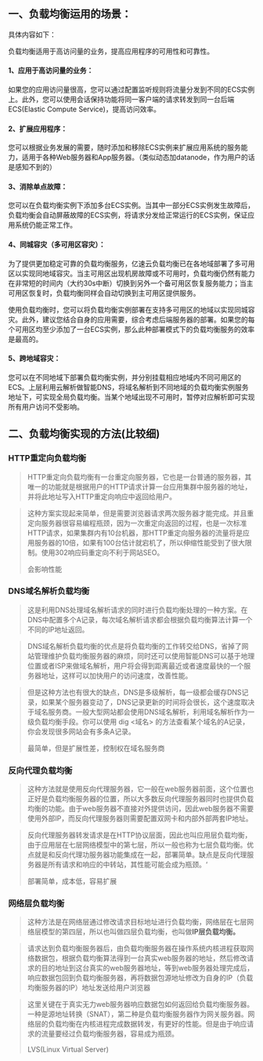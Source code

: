 

## 一、负载均衡运用的场景：

具体内容如下：

负载均衡适用于高访问量的业务，提高应用程序的可用性和可靠性。

#### 1、应用于高访问量的业务：

如果您的应用访问量很高，您可以通过配置监听规则将流量分发到不同的ECS实例上。此外，您可以使用会话保持功能将同一客户端的请求转发到同一台后端ECS(Elastic Compute Service)，提高访问效率。

#### 2、扩展应用程序：

您可以根据业务发展的需要，随时添加和移除ECS实例来扩展应用系统的服务能力，适用于各种Web服务器和App服务器。（类似动态加datanode，作为用户的话是感知不到的）

#### 3、消除单点故障：

您可以在负载均衡实例下添加多台ECS实例。当其中一部分ECS实例发生故障后，负载均衡会自动屏蔽故障的ECS实例，将请求分发给正常运行的ECS实例，保证应用系统仍能正常工作。

#### 4、同城容灾（多可用区容灾）：

为了提供更加稳定可靠的负载均衡服务，亿速云负载均衡已在各地域部署了多可用区以实现同地域容灾。当主可用区出现机房故障或不可用时，负载均衡仍然有能力在非常短的时间内（大约30s中断）切换到另外一个备可用区恢复服务能力；当主可用区恢复时，负载均衡同样会自动切换到主可用区提供服务。

使用负载均衡时，您可以将负载均衡实例部署在支持多可用区的地域以实现同城容灾。此外，建议您结合自身的应用需要，综合考虑后端服务器的部署。如果您的每个可用区均至少添加了一台ECS实例，那么此种部署模式下的负载均衡服务的效率是最高的。

#### 5、跨地域容灾：

您可以在不同地域下部署负载均衡实例，并分别挂载相应地域内不同可用区的ECS。上层利用云解析做智能DNS，将域名解析到不同地域的负载均衡实例服务地址下，可实现全局负载均衡。当某个地域出现不可用时，暂停对应解析即可实现所有用户访问不受影响。



## 二、负载均衡实现的方法(比较细)

### HTTP重定向负载均衡

> HTTP重定向负载均衡有一台重定向服务器，它也是一台普通的服务器，其唯一的功能就是根据用户的HTTP请求计算一台应用集群中服务器的地址，并将此地址写入HTTP重定向响应中返回给用户。

> 这种方案实现起来简单，但是需要浏览器请求两次服务器才能完成。并且重定向服务器很容易编程瓶颈，因为一次重定向返回的过程，也是一次标准HTTP请求，如果集群内有10台机器，那HTTP重定向服务器的流量将是应用服务器的10倍，如果有100台估计就宕机了，所以伸缩性能受到了很大限制。使用302响应码重定向不利于网站SEO。
>
> 会影响性能

### DNS域名解析负载均衡

> 这是利用DNS处理域名解析请求的同时进行负载均衡处理的一种方案。在DNS中配置多个A记录，每次域名解析请求都会根据负载均衡算法计算一个不同的IP地址返回。

> DNS域名解析负载均衡的优点是将负载均衡的工作转交给DNS，省掉了网站管理维护负载均衡服务器的麻烦，同时还可以使用智能DNS可以基于地理位置或者ISP来做域名解析，用户将会得到距离最近或者速度最快的一个服务器地址，这样可以加快用户的访问速度，改善性能。

> 但是这种方法也有很大的缺点，DNS是多级解析，每一级都会缓存DNS记录，如果某个服务器变动了，DNS记录更新的时间将会很长，这个速度取决于域名服务商。一般大型网站都会使用DNS域名解析，利用域名解析作为一级负载均衡手段。你可以使用 dig <域名> 的方法查看某个域名的A记录，你会发现很多网站会有多条A记录。
>
> 最简单，但是扩展性差，控制权在域名服务商

### 反向代理负载均衡

> 这种方法就是使用反向代理服务器，它一般在web服务器前面，这个位置也正好是负载均衡服务器的位置，所以大多数反向代理服务器同时也提供负载均衡的功能。由于web服务器不直接对外提供访问，因此web服务器不需要使用外部IP，而反向代理服务器则需要配置双网卡和内部外部两套IP地址。

> 反向代理服务器转发请求是在HTTP协议层面，因此也叫应用层负载均衡，由于应用层在七层网络模型中的第七层，所以一般也称为七层负载均衡。优点就是和反向代理功服务器功能集成在一起，部署简单。缺点是反向代理服务器是所有请求和响应的中转站，其性能可能会成为瓶颈。‘
>
> 部署简单，成本低，容易扩展

### 网络层负载均衡

> 这种方法是在网络层通过修改请求目标地址进行负载均衡，网络层在七层网络层模型的第四层，所以也叫做四层负载均衡，也叫做**IP层负载均衡。**

> 请求达到负载均衡服务器后，由负载均衡服务器在操作系统内核进程获取网络数据包，根据负载均衡算法得到一台真实web服务器的地址，然后修改请求的目的地址到这台真实的web服务器地址，等到web服务器处理完成后，响应数据包回到负载均衡服务器，再将数据包源地址修改为自身的IP（负载均衡服务器的IP）地址发送给用户浏览器

> 这里关键在于真实无力web服务器响应数据包如何返回给负载均衡服务器。一种是源地址转换（SNAT），第二种是负载均衡服务器作为网关服务器。网络层的负载均衡在内核进程完成数据转发，有更好的性能。但是由于响应请求的流量要经过负载均衡服务器，容易成为瓶颈。
>
> LVS(Linux Virtual Server)